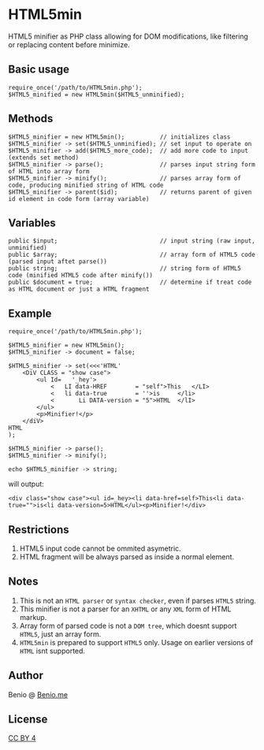 # HTML5min
HTML5 minifier as PHP class allowing for DOM modifications, like filtering or replacing content before minimize.

## Basic usage

    require_once('/path/to/HTML5min.php');
    $HTML5_minified = new HTML5min($HTML5_unminified);

## Methods

    $HTML5_minifier = new HTML5min();          // initializes class
    $HTML5_minifier -> set($HTML5_unminified); // set input to operate on
    $HTML5_minifier -> add($HTML5_more_code);  // add more code to input (extends set method)
    $HTML5_minifier -> parse();                // parses input string form of HTML into array form
    $HTML5_minifier -> minify();               // parses array form of code, producing minified string of HTML code
    $HTML5_minifier -> parent($id);            // returns parent of given id element in code form (array variable)
    
## Variables
    public $input;                             // input string (raw input, unminified)
    public $array;                             // array form of HTML5 code (parsed input aftet parse())
    public string;                             // string form of HTML5 code (minified HTML5 code after minify())
    public $document = true;                   // determine if treat code as HTML document or just a HTML fragment

## Example
    require_once('/path/to/HTML5min.php');
    
    $HTML5_minifier = new HTML5min();
    $HTML5_minifier -> document = false;
    
    $HTML5_minifier -> set(<<<'HTML'
        <DiV CLASS = "show case">
    		<ul Id=   '_hey'>
    			<	LI data-HREF		= "self">This	</LI>
    			<	li data-true		= ''>is		</li>
    			<       Li DATA-version	= "5">HTML	</lI>
    		</ul>
    		<p>Minifier!</p>
    	</diV>
    HTML
    );
    
    $HTML5_minifier -> parse();
    $HTML5_minifier -> minify();
    
    echo $HTML5_minifier -> string;

will output:

    <div class="show case"><ul id=_hey><li data-href=self>This<li data-true="">is<li data-version=5>HTML</ul><p>Minifier!</div>

## Restrictions
1. HTML5 input code cannot be ommited asymetric.
2. HTML fragment will be always parsed as inside a normal element.

## Notes
1. This is not an `HTML parser` or `syntax checker`, even if parses `HTML5` string.
2. This minifier is not a parser for an `XHTML` or any `XML` form of HTML markup.
3. Array form of parsed code is not a `DOM tree`, which doesnt support `HTML5`, just an array form.
4. `HTML5min` is prepared to support `HTML5` only. Usage on earlier versions of `HTML` isnt supported.
    
## Author
Benio @ [Benio.me](http://benio.me)

## License
[CC BY 4](http://creativecommons.org/licenses/by/4.0)
